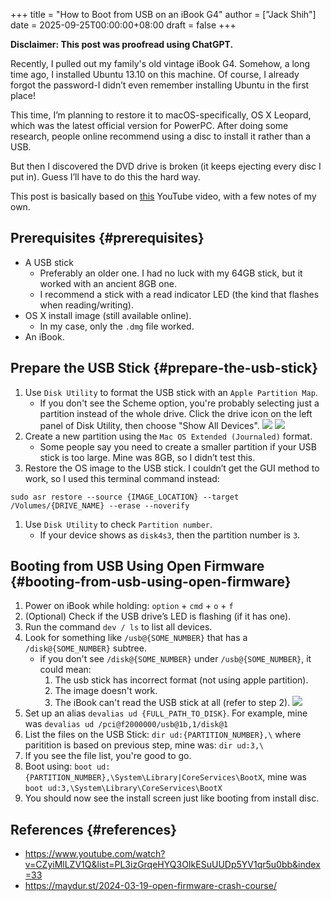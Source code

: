 +++
title = "How to Boot from USB on an iBook G4"
author = ["Jack Shih"]
date = 2025-09-25T00:00:00+08:00
draft = false
+++

**Disclaimer: This post was proofread using ChatGPT.**

Recently, I pulled out my family's old vintage iBook G4. Somehow, a long time ago, I installed Ubuntu 13.10 on this machine. Of course, I already forgot the password-I didn’t even remember installing Ubuntu in the first place!

This time, I’m planning to restore it to macOS-specifically, OS X Leopard, which was the latest official version for PowerPC. After doing some research, people online recommend using a disc to install it rather than a USB.

But then I discovered the DVD drive is broken (it keeps ejecting every disc I put in). Guess I’ll have to do this the hard way.

This post is basically based on [this](https://www.youtube.com/watch?v=CZyiMlLZV1Q&list=PL3izGrqeHYQ3OIkESuUUDp5YV1qr5u0bb) YouTube video, with a few notes of my own.


## Prerequisites {#prerequisites}

-   A USB stick
    -   Preferably an older one. I had no luck with my 64GB stick, but it worked with an ancient 8GB one.
    -   I recommend a stick with a read indicator LED (the kind that flashes when reading/writing).
-   OS X install image (still available online).
    -   In my case, only the `.dmg` file worked.
-   An iBook.


## Prepare the USB Stick {#prepare-the-usb-stick}

1.  Use `Disk Utility` to format the USB stick with an `Apple Partition Map`.
    -   If you don't see the Scheme option, you're probably selecting just a partition instead of the whole drive. Click the drive icon on the left panel of Disk Utility, then choose "Show All Devices".
        ![](/images/how-to-boot-from-usb-on-an-ibook-g4-format.png)
        ![](/images/how-to-boot-from-usb-on-an-ibook-g4-show-all-devices.png)
2.  Create a new partition using the `Mac OS Extended (Journaled)` format.
    -   Some people say you need to create a smaller partition if your USB stick is too large. Mine was 8GB, so I didn’t test this.
3.  Restore the OS image to the USB stick. I couldn’t get the GUI method to work, so I used this terminal command instead:

<!--listend-->

```shell
sudo asr restore --source {IMAGE_LOCATION} --target /Volumes/{DRIVE_NAME} --erase --noverify
```

1.  Use `Disk Utility` to check `Partition number`.
    -   If your device shows as `disk4s3`, then the partition number is `3`.


## Booting from USB Using Open Firmware {#booting-from-usb-using-open-firmware}

1.  Power on iBook while holding: `option` + `cmd` + `o` + `f`
2.  (Optional) Check if the USB drive’s LED is flashing (if it has one).
3.  Run the command `dev / ls` to list all devices.
4.  Look for something like `/usb@{SOME_NUMBER}` that has a `/disk@{SOME_NUMBER}` subtree.
    -   if you don't see `/disk@{SOME_NUMBER}` under `/usb@{SOME_NUMBER}`, it could mean:
        1.  The usb stick has incorrect format (not using apple partition).
        2.  The image doesn't work.
        3.  The iBook can't read the USB stick at all (refer to step 2).
            ![](/images/how-to-boot-from-usb-on-an-ibook-g4-openfirmware.jpeg)
5.  Set up an alias `devalias ud {FULL_PATH_TO_DISK}`. For example, mine was `devalias ud /pci@f2000000/usb@1b,1/disk@1`
6.  List the files on the USB Stick: `dir ud:{PARTITION_NUMBER},\` where paritition is based on previous step, mine was: `dir ud:3,\`
7.  If you see the file list, you're good to go.
8.  Boot using: `boot ud:{PARTITION_NUMBER},\System\Library|CoreServices\BootX`, mine was `boot ud:3,\System\Library\CoreServices\BootX`
9.  You should now see the install screen just like booting from install disc.


## References {#references}

-   <https://www.youtube.com/watch?v=CZyiMlLZV1Q&list=PL3izGrqeHYQ3OIkESuUUDp5YV1qr5u0bb&index=33>
-   <https://maydur.st/2024-03-19-open-firmware-crash-course/>
